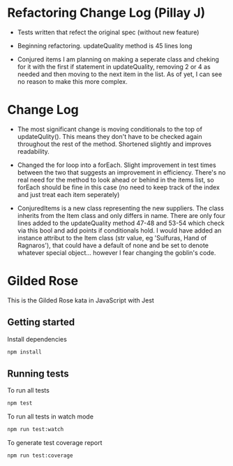 # Refactoring Change Log (Pillay J)

- Tests written that refect the original spec (without new feature)

- Beginning refactoring. updateQuality method is 45 lines long

- Conjured items I am planning on making a seperate class and cheking for it with the first if statement in updateQuality, removing 2 or 4 as needed and then moving to the next item in the list. As of yet, I can see no reason to make this more complex.

# Change Log

- The most significant change is moving conditionals to the top of updateQulity(). This means they don't have to be checked again throughout the rest of the method. Shortened slightly and improves readability.

- Changed the for loop into a forEach. Slight improvement in test times between the two that suggests an improvement in efficiency. There's no real need for the method to look ahead or behind in the items list, so forEach should be fine in this case (no need to keep track of the index and just treat each item seperately)

- ConjuredItems is a new class representing the new suppliers. The class inherits from the Item class and only differs in name. There are only four lines added to the updateQuality method 47-48 and 53-54 which check via this bool and add points if conditionals hold. I would have added an instance attribut to the Item class (str value, eg 'Sulfuras, Hand of Ragnaros'), that could have a default of none and be set to denote whatever special object... however I fear changing the goblin's code.

# Gilded Rose

This is the Gilded Rose kata in JavaScript with Jest

## Getting started

Install dependencies

```sh
npm install
```

## Running tests

To run all tests

```sh
npm test
```

To run all tests in watch mode

```sh
npm run test:watch
```

To generate test coverage report

```sh
npm run test:coverage
```
